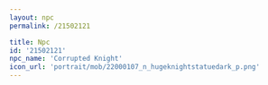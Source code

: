 ```yaml
---
layout: npc
permalink: /21502121

title: Npc
id: '21502121'
npc_name: 'Corrupted Knight'
icon_url: 'portrait/mob/22000107_n_hugeknightstatuedark_p.png'
---
```

